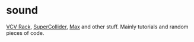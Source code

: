 # sound
[VCV Rack](https://vcvrack.com),
[SuperCollider](https://supercollider.github.io), [Max](https://cycling74.com)
and other stuff. Mainly tutorials and random pieces of code.
